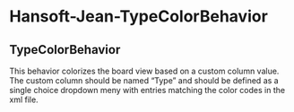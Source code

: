 # Hansoft-Jean-TypeColorBehavior

## TypeColorBehavior
This behavior colorizes the board view based on a custom column value. The custom column should be named “Type” and should be defined as a single choice dropdown meny with entries matching the color codes in the xml file.

